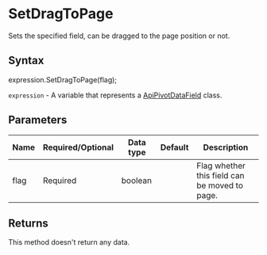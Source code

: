 # SetDragToPage

Sets the specified field, can be dragged to the page position or not.

## Syntax

expression.SetDragToPage(flag);

`expression` - A variable that represents a [ApiPivotDataField](../ApiPivotDataField.md) class.

## Parameters

| **Name** | **Required/Optional** | **Data type** | **Default** | **Description** |
| ------------- | ------------- | ------------- | ------------- | ------------- |
| flag | Required | boolean |  | Flag whether this field can be moved to page. |

## Returns

This method doesn't return any data.